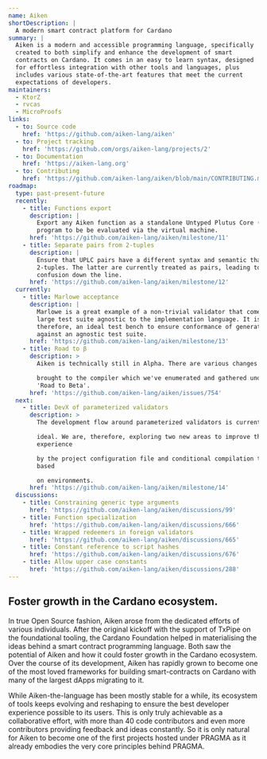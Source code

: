 ```yaml
---
name: Aiken
shortDescription: |
  A modern smart contract platform for Cardano
summary: |
  Aiken is a modern and accessible programming language, specifically
  created to both simplify and enhance the development of smart
  contracts on Cardano. It comes in an easy to learn syntax, designed
  for effortless integration with other tools and languages, plus
  includes various state-of-the-art features that meet the current
  expectations of developers.
maintainers:
  - KtorZ
  - rvcas
  - MicroProofs
links:
  - to: Source code
    href: 'https://github.com/aiken-lang/aiken'
  - to: Project tracking
    href: 'https://github.com/orgs/aiken-lang/projects/2'
  - to: Documentation
    href: 'https://aiken-lang.org'
  - to: Contributing
    href: 'https://github.com/aiken-lang/aiken/blob/main/CONTRIBUTING.md'
roadmap:
  type: past-present-future
  recently:
    - title: Functions export
      description: |
        Export any Aiken function as a standalone Untyped Plutus Core (UPLC)
        program to be be evaluated via the virtual machine.
      href: 'https://github.com/aiken-lang/aiken/milestone/11'
    - title: Separate pairs from 2-tuples
      description: |
        Ensure that UPLC pairs have a different syntax and semantic than
        2-tuples. The latter are currently treated as pairs, leading to
        confusion down the line.
      href: 'https://github.com/aiken-lang/aiken/milestone/12'
  currently:
    - title: Marlowe acceptance
      description: |
        Marlowe is a great example of a non-trivial validator that comes with a
        large test suite agnostic to the implementation language. It is,
        therefore, an ideal test bench to ensure conformance of generated UPLC
        against an agnostic test suite.
      href: 'https://github.com/aiken-lang/aiken/milestone/13'
    - title: Road to β
      description: >
        Aiken is technically still in Alpha. There are various changes to be

        brought to the compiler which we've enumerated and gathered under a
        'Road to Beta'.
      href: 'https://github.com/aiken-lang/aiken/issues/754'
  next:
    - title: DevX of parameterized validators
      description: >
        The development flow around parameterized validators is currently not

        ideal. We are, therefore, exploring two new areas to improve the
        experience

        by the project configuration file and conditional compilation targets
        based

        on environments.
      href: 'https://github.com/aiken-lang/aiken/milestone/14'
  discussions:
    - title: Constraining generic type arguments
      href: 'https://github.com/aiken-lang/aiken/discussions/99'
    - title: Function specialization
      href: 'https://github.com/aiken-lang/aiken/discussions/666'
    - title: Wrapped redeemers in foreign validators
      href: 'https://github.com/aiken-lang/aiken/discussions/665'
    - title: Constant reference to script hashes
      href: 'https://github.com/aiken-lang/aiken/discussions/676'
    - title: Allow upper case constants
      href: 'https://github.com/aiken-lang/aiken/discussions/288'
---
```


## Foster growth in the Cardano ecosystem.

In true Open Source fashion, Aiken arose from the dedicated efforts of various individuals. After the original kickoff with the support of TxPipe on the foundational tooling, the Cardano Foundation helped in materialising the ideas behind a smart contract programming language. Both saw the potential of Aiken and how it could foster growth in the Cardano ecosystem. Over the course of its development, Aiken has rapidly grown to become one of the most loved frameworks for building smart-contracts on Cardano with many of the largest dApps migrating to it.

While Aiken-the-language has been mostly stable for a while, its ecosystem of tools keeps evolving and reshaping to ensure the best developer experience possible to its users. This is only truly achievable as a collaborative effort, with more than 40 code contributors and even more contributors providing feedback and ideas constantly. So it is only natural for Aiken to become one of the first projects hosted under PRAGMA as it already embodies the very core principles behind PRAGMA.
